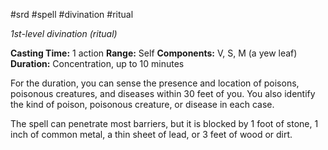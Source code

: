  #srd #spell #divination #ritual 

*1st-level divination (ritual)*

**Casting Time:** 1 action
**Range:** Self
**Components:** V, S, M (a yew leaf)
**Duration:** Concentration, up to 10 minutes

For the duration, you can sense the presence and location of poisons, poisonous creatures, and diseases within 30 feet of you. You also identify the kind of poison, poisonous creature, or disease in each case.

The spell can penetrate most barriers, but it is blocked by 1 foot of stone, 1 inch of common metal, a thin sheet of lead, or 3 feet of wood or dirt.
